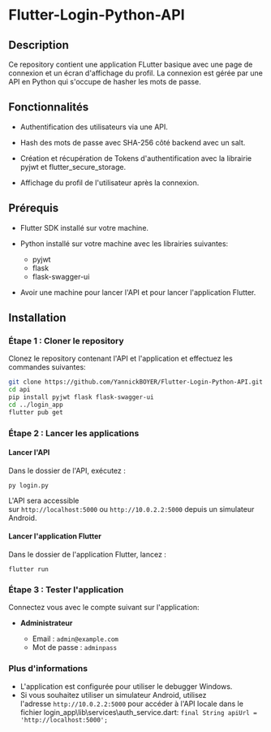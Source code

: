 # Flutter-Login-Python-API

## Description

Ce repository contient une application FLutter basique avec une page de connexion et un écran d'affichage du profil.
La connexion est gérée par une API en Python qui s'occupe de hasher les mots de passe.


## Fonctionnalités

- Authentification des utilisateurs via une API.

- Hash des mots de passe avec SHA-256 côté backend avec un salt.

- Création et récupération de Tokens d'authentification avec la librairie pyjwt et flutter_secure_storage.

- Affichage du profil de l'utilisateur après la connexion.


## Prérequis

- Flutter SDK installé sur votre machine.

- Python installé sur votre machine avec les librairies suivantes: 
    - pyjwt
    - flask
    - flask-swagger-ui

- Avoir une machine pour lancer l'API et pour lancer l'application Flutter.


## Installation


### Étape 1 : Cloner le repository

Clonez le repository contenant l'API et l'application et effectuez les commandes suivantes:
```bash
git clone https://github.com/YannickBOYER/Flutter-Login-Python-API.git
cd api
pip install pyjwt flask flask-swagger-ui
cd ../login_app 
flutter pub get
```

### Étape 2 : Lancer les applications

#### Lancer l'API

Dans le dossier de l'API, exécutez :

```py login.py```

L'API sera accessible sur `http://localhost:5000` ou `http://10.0.2.2:5000` depuis un simulateur Android.

#### Lancer l'application Flutter

Dans le dossier de l'application Flutter, lancez :

```flutter run```

### Étape 3 : Tester l'application

Connectez vous avec le compte suivant sur l'application:

- **Administrateur**
    
    - Email : `admin@example.com`
    - Mot de passe : `adminpass`

### Plus d'informations

- L'application est configurée pour utiliser le debugger Windows.
- Si vous souhaitez utiliser un simulateur Android, utilisez l'adresse `http://10.0.2.2:5000` pour accéder à l'API locale dans le fichier login_app\lib\services\auth_service.dart: ```final String apiUrl = 'http://localhost:5000';```
